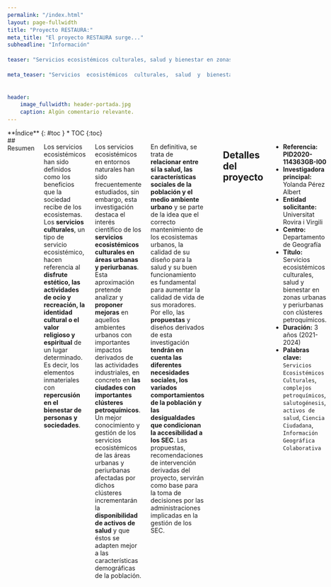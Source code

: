 ```yaml
---
permalink: "/index.html"
layout: page-fullwidth
title: "Proyecto RESTAURA:"
meta_title: "El proyecto RESTAURA surge..."
subheadline: "Información"

teaser: "Servicios ecosistémicos culturales, salud y bienestar en zonas urbanas y periurbanas con clústeres petroquímicos. El Proyecto RESTAURA es un proyecto de investigación financiado por el Programa Estatal de Investigación, Desarrollo e Innovación para la Generación de Conocimiento, en el marco del Plan Estatal de Investigación Científica y Técnica y de Innovación 2021-2024."

meta_teaser: "Servicios  ecosistémicos  culturales,  salud  y  bienestar  en  zonas  urbanas y periurbanas con clústeres petroquímicos."


header:
    image_fullwidth: header-portada.jpg
    caption: Algún comentario relevante.
---
```


<!--more-->

<div class="row">
<div class="medium-4 medium-push-8 columns" markdown="1">
<div class="panel radius" markdown="1">
**Índice**
{: #toc }
*  TOC
{:toc}
</div>
</div><!-- /.medium-4.columns -->



<div class="medium-8 medium-pull-4 columns" markdown="1">
## Resumen

Los servicios ecosistémicos han sido definidos como los beneficios que la sociedad recibe de los ecosistemas. Los __servicios culturales__, un tipo de servicio ecosistémico, hacen referencia al __disfrute estético, las actividades de ocio y recreación, la identidad cultural o el valor religioso y espiritual__ de un lugar determinado. Es decir, los elementos inmateriales con __repercusión en el bienestar de personas y sociedades__.
    
Los servicios ecosistémicos en entornos naturales han sido frecuentemente estudiados, sin embargo, esta investigación destaca el interés científico de los __servicios ecosistémicos culturales en áreas urbanas y periurbanas__. Esta aproximación pretende analizar y __proponer mejoras__ en aquellos ambientes urbanos con importantes impactos derivados de las actividades industriales, en concreto en __las ciudades con importantes clústeres petroquímicos__. Un mejor conocimiento y gestión de los servicios ecosistémicos de las áreas urbanas y periurbanas afectadas por dichos clústeres incrementarán la __disponibilidad de activos de salud__ y que éstos se adapten mejor a las características demográficas de la población.
    
En definitiva, se trata de __relacionar entre sí la salud, las características sociales de la población y el medio ambiente urbano__ y se parte de la idea que el correcto mantenimiento de los ecosistemas urbanos, la calidad de su diseño para la salud y su buen funcionamiento es fundamental para aumentar la calidad de vida de sus moradores. Por ello, las __propuestas__ y diseños derivados de esta investigación __tendrán en cuenta las diferentes necesidades sociales, los variados comportamientos de la población y las desigualdades que condicionan la accesibilidad a los SEC__. Las propuestas, recomendaciones de intervención derivadas del proyecto, servirán como base para la toma de decisiones por las administraciones implicadas en la gestión de los SEC.

![Ciclismo por el periurbano de Tarragona](images/bicileta.jpg)


## Detalles del proyecto

- **Referencia:** __PID2020-114363GB-I00__
- **Investigadora principal:** Yolanda Pérez Albert
- **Entidad solicitante:** Universitat Rovira i Virgili
- **Centro:** Departamento de Geografía
- **Título:** Servicios  ecosistémicos  culturales,  salud  y  bienestar  en  zonas  urbanas y periurbanas con clústeres petroquímicos.
- **Duración:** 3 años (2021-2024)
- **Palabras clave:** `Servicios Ecosistémicos Culturales`, `complejos petroquímicos`, `salutogénesis`, `activos de salud`, `Ciencia Ciudadana`, `Información Geográfica Colaborativa`

![Logos](images/logo2.png)

## Objetivo principal

__Identificar,  estudiar  y  analizar  los  servicios  ecosistémicos  culturales  (SEC)  en  entornos  urbanos  y  periurbanos degradados por la presencia de complejos petroquímicos, desde la perspectiva de la salutogénesis o activos de salud y de la diversidad social__, poniendo especial énfasis en los colectivos de mujeres y ancianos, con la finalidad de __diseñar propuestas de intervención espacial y de salud__ que  tengan  como  finalidad  incrementar  las  opciones  de  activos  de  salud  de  la  población.  
    
Este análisis incorpora un __enfoque multidisciplinar__ junto a __nuevas fuentes de información__ (Información Geográfica Colaborativa, Crowsourced Geographic Information-CGI) que traspasa la visión tradicional de los SEC como provisores de espacios para la recreación y los aproxima al ámbito de la salud. 

## Objetivos específicos

1. Valorar los diferentes tipos de SEC en función de los beneficios potenciales para la población.
    
2. Identificar la tipología o tipologías de SEC que mejor se adapten a las características y necesidades de  los  diferentes  segmentos  de  población  de  manera  que  la  provisión  de  activos  de  salud  sea  óptima para los distintos colectivos de personas.
    
3. Cartografiar  las  diferentes  dimensiones  de  los  SEC  atendiendo  a:  1)  idoneidad  de  los  SEC  para  proporcionar activos de salud a la población, 2) demanda de SEC en relación a la diversidad de la población y 3) interacción petroquímica y SEC.
    
4. Determinar espacial y temporalmente el aprovechamiento real de los SEC teniendo en cuenta los diferentes grupos poblacionales y sus características (edad, género, niveles de educación, etc.).
    
5. Revelar las injusticias espaciales en relación al acceso a los SEC e identificar el factor o factores que las producen de forma que sirvan como base a la planificación urbana y territorial con la intención de reducir dichas desigualdades.
    
6. Establecer el grado de integración de los SEC en los sistemas de asistencia social y de salud y, en su caso, proponer mejoras teniendo en cuenta los diferentes segmentos de población prestando especial atención a las mujeres, las personas mayores y los más vulnerables.
    
7. Estimar la prevalencia de las enfermedades en la población, según la edad, el género y el lugar de residencia y la accesibilidad a los SEC.
    
8. Realizar  propuestas  de  actividad  física  al  aire  libre  adaptadas  a  los  diferentes  segmentos  de  población  prestando  especial  atención  a  aquellos  más  vulnerables  y  teniendo  en  cuenta  el  beneficio obtenido por el contacto y uso de los SEC.
    
9. Diseñar propuestas de intervención innovadoras en una selección de lugares en entornos urbanos y periurbanos que tengan en cuenta el espacio, su comunicación y percepción, con el objetivo de mejorar  su  accesibilidad  y  facilitar  su  uso  de  modo  que  aumenten  los  activos  de  salud  de  la  población.
    
10. Diseñar, aplicar y/o explotar métodos y fuentes de la CC que permitan analizar la percepción de los valores sociales de la población respecto a los SEC teniendo en cuenta los diferentes segmentos y diversidad social de la población.


</div><!-- /.medium-8.columns -->
</div><!-- /.row -->



